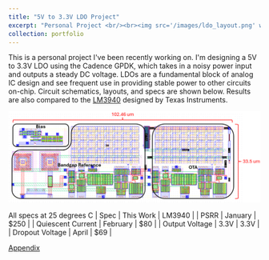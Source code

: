 ```yaml
---
title: "5V to 3.3V LDO Project"
excerpt: "Personal Project <br/><br><img src='/images/ldo_layout.png' width='50%' height='50%'>"
collection: portfolio
---
```


This is a personal project I've been recently working on. I'm designing a 5V to 3.3V LDO using the Cadence GPDK, which takes in a noisy power input and outputs a steady DC voltage. LDOs are a fundamental block of analog IC design and see frequent use in providing stable power to other circuits on-chip. Circuit schematics, layouts, and specs are shown below. Results are also compared to the [LM3940](https://www.ti.com/lit/ds/symlink/lm3940.pdf?ts=1754872909603) designed by Texas Instruments.

![](/images/ldo_layout_labeled.png)

All specs at 25 degrees C
| Spec              | This Work    | LM3940  |
| PSRR              | January      | $250    |
| Quiescent Current | February     | $80     |
| Output Voltage    | 3.3V         | 3.3V    |
| Dropout Voltage   | April        | $69     |

[Appendix](/portfolio/portfolio-5/appendix)
